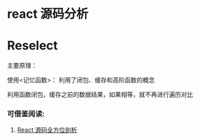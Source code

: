 # react 源码分析


# Reselect

主要原理：

使用<记忆函数>：
利用了闭包、缓存和高阶函数的概念

利用函数闭包，缓存之前的数据结果，如果相等，就不再进行遍历对比


### 可借鉴阅读:

1. [React 源码全方位剖析](http://www.sosout.com/2018/08/12/react-source-analysis.html)